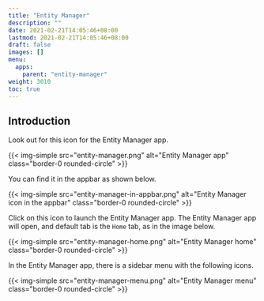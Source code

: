 ```yaml
---
title: "Entity Manager"
description: ""
date: 2021-02-21T14:05:46+08:00
lastmod: 2021-02-21T14:05:46+08:00
draft: false
images: []
menu:
  apps:
    parent: "entity-manager"
weight: 3010
toc: true
---
```


## Introduction

Look out for this icon for the Entity Manager app.

{{< img-simple src="entity-manager.png" alt="Entity Manager app" class="border-0 rounded-circle" >}}

You can find it in the appbar as shown below.

{{< img-simple src="entity-manager-in-appbar.png" alt="Entity Manager icon in the appbar" class="border-0 rounded-circle" >}}

Click on this icon to launch the Entity Manager app. The Entity Manager app will open, and default tab is the `Home` tab, as in the image below.

{{< img-simple src="entity-manager-home.png" alt="Entity Manager home" class="border-0 rounded-circle" >}}

In the Entity Manager app, there is a sidebar menu with the following icons.

{{< img-simple src="entity-manager-menu.png" alt="Entity Manager menu" class="border-0 rounded-circle" >}}
